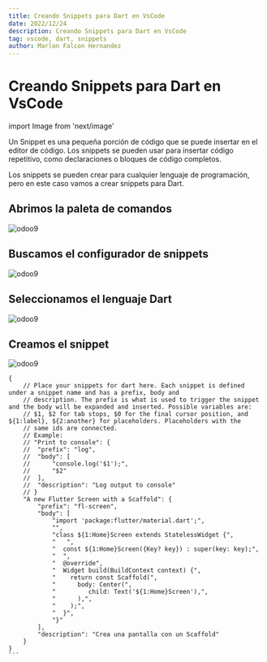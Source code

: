 ```yaml
---
title: Creando Snippets para Dart en VsCode
date: 2022/12/24
description: Creando Snippets para Dart en VsCode
tag: vscode, dart, snippets
author: Marlon Falcon Hernandez
---
```


# Creando Snippets para Dart en VsCode

import Image from 'next/image'

Un Snippet es una pequeña porción de código que se puede insertar en el editor de código. Los snippets se pueden usar para insertar código repetitivo, como declaraciones o bloques de código completos.

Los snippets se pueden crear para cualquier lenguaje de programación, pero en este caso vamos a crear snippets para Dart.

## Abrimos la paleta de comandos

<Image
  src="/images/posts/vs_code_snippets_1.png"
  alt="odoo9"
  width={1634}
  height={267}
  priority
  className="next-image"
/>

## Buscamos el configurador de snippets

<Image
  src="/images/posts/vs_code_snippets_2.png"
  alt="odoo9"
  width={1452}
  height={165}
  priority
  className="next-image"
/>

## Seleccionamos el lenguaje Dart

<Image
  src="/images/posts/vs_code_snippets_3.png"
  alt="odoo9"
  width={1448}
  height={269}
  priority
  className="next-image"
/>

## Creamos el snippet

<Image
  src="/images/posts/vs_code_snippets_4.png"
  alt="odoo9"
  width={1494}
  height={767}
  priority
  className="next-image"
/>

````
{
	// Place your snippets for dart here. Each snippet is defined under a snippet name and has a prefix, body and 
	// description. The prefix is what is used to trigger the snippet and the body will be expanded and inserted. Possible variables are:
	// $1, $2 for tab stops, $0 for the final cursor position, and ${1:label}, ${2:another} for placeholders. Placeholders with the 
	// same ids are connected.
	// Example:
	// "Print to console": {
	// 	"prefix": "log",
	// 	"body": [
	// 		"console.log('$1');",
	// 		"$2"
	// 	],
	// 	"description": "Log output to console"
	// }
	"A new Flutter Screen with a Scaffold": {
		"prefix": "fl-screen",
		"body": [
			"import 'package:flutter/material.dart';",
			"",
			"class ${1:Home}Screen extends StatelessWidget {",
			"   ",
			"  const ${1:Home}Screen({Key? key}) : super(key: key);",
			"  ",
			"  @override",
			"  Widget build(BuildContext context) {",
			"    return const Scaffold(",
			"      body: Center(",
			"         child: Text('${1:Home}Screen'),",
			"      ),",
			"    );",
			"  }",
			"}"			
		],
		"description": "Crea una pantalla con un Scaffold"
	}
}
```

